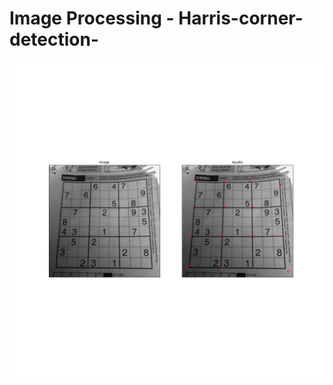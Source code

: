 # Image Processing - Harris-corner-detection-  
![alt text](https://github.com/AmitaiBiton/Harris-corner-detection-Image-Processing/blob/main/result.png) 

